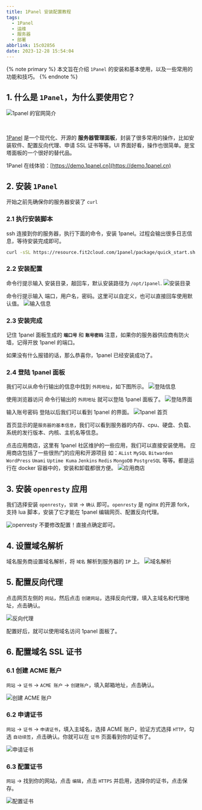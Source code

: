 ```yaml
---
title: 1Panel 安装配置教程
tags:
  - 1Panel
  - 运维
  - 服务器
  - 部署
abbrlink: 15c02856
date: 2023-12-28 15:54:04
---
```


{% note primary %}
本文旨在介绍 `1Panel` 的安装和基本使用，以及一些常用的功能和技巧。
{% endnote %}

## 1. 什么是 `1Panel`，为什么要使用它？


![1panel 的官网简介](https://pic4.zhimg.com/80/v2-d303c292b709c8702e3537ed161009d7_1440w.webp)

<br>

[1Panel](https://github.com/1Panel-dev/1Panel) 是一个现代化、开源的 **服务器管理面板**，封装了很多常用的操作，比如安装软件、配置反向代理、申请 SSL 证书等等。UI 界面好看，操作也很简单。是宝塔面板的一个很好的替代品。

1Panel 在线体验：[https://demo.1panel.cn](https://demo.1panel.cn)

## 2. 安装 `1Panel` 

开始之前先确保你的服务器安装了 `curl`

### 2.1 执行安装脚本

ssh 连接到你的服务器，执行下面的命令，安装 1panel。过程会输出很多日志信息，等待安装完成即可。
```bash
curl -sSL https://resource.fit2cloud.com/1panel/package/quick_start.sh -o quick_start.sh && sudo bash quick_start.sh
```
### 2.2 安装配置
命令行提示输入 安装目录，敲回车，默认安装路径为 `/opt/1panel`.
![安装目录](https://pic4.zhimg.com/80/v2-eb429def76fbfb36e4f687b775943eeb_1440w.webp)

命令行提示输入 端口，用户名，密码。这里可以自定义，也可以直接回车使用默认值。
![输入信息](https://pic2.zhimg.com/80/v2-5b8e8453a01ec99e11d39690bfb4b469_1440w.webp)

### 2.3 安装完成
记住 1panel 面板生成的 **`端口号`** 和 **`账号密码`**
注意，如果你的服务器供应商有防火墙，记得开放 1panel 的端口。

如果没有什么报错的话，那么恭喜你，1panel 已经安装成功了。

### 2.4 登陆 1panel 面板
我们可以从命令行输出的信息中找到 `外网地址`，如下图所示。
![登陆信息](https://pic2.zhimg.com/80/v2-1a55a84f560aac043c1e43623cf08739_1440w.webp)

使用浏览器访问 命令行输出的 `外网地址` 就可以登陆 1panel 面板了。
![登陆界面](https://pic4.zhimg.com/80/v2-8805f288fd97f192d0ac30e389079043_1440w.webp)

输入账号密码 登陆以后我们可以看到 1panel 的界面。
![1panel 首页](https://pic1.zhimg.com/80/v2-b9b93ab5e5ec5c6a7fecade5b617dec4_1440w.webp)

首页显示的是`服务器的基本信息`，我们可以看到服务器的内存、cpu、硬盘、负载、系统的发行版本、内核、主机名等信息。

点击应用商店，这里有 1panel 社区维护的一些应用，我们可以直接安装使用。
应用商店包括了一些很热门的应用和开源项目 如：`AList` `MySQL` `Bitwarden` `WordPress` `Umami` `Uptime Kuma` `Jenkins` `Redis` `MongoDB` `PostgreSQL` 等等。都是运行在 docker 容器中的，安装和卸载都很方便。
![应用商店](https://pic2.zhimg.com/80/v2-23de72dbdaaccb84c8b6e40b83c6a159_1440w.webp)

## 3. 安装 `openresty` 应用

我们选择安装 `openresty`，`安装` -> `确认` 即可。`openresty` 是 nginx 的开源 fork，支持 lua 脚本，安装了它才能在 1panel 编辑网页、配置反向代理。

![openresty](https://pic1.zhimg.com/80/v2-3ec6423285e4bf9ec5c94c948aea4bb8_1440w.webp)
不要修改配置！直接点确定即可。

## 4. 设置域名解析
域名服务商设置域名解析，将 `域名` 解析到服务器的 `IP` 上。
![域名解析](https://pic3.zhimg.com/80/v2-319ce2637512c2c64b7f64136d60b8ca_1440w.webp)

## 5. 配置反向代理
点击网页左侧的 `网站`，然后点击 `创建网站`，选择反向代理，填入主域名和代理地址，点击确认。

![反向代理](https://pic3.zhimg.com/80/v2-fb495404d4641ff7a789dec2c45225c2_1440w.webp)

配置好后，就可以使用域名访问 1panel 面板了。

## 6. 配置域名 SSL 证书

### 6.1 创建 ACME 账户

`网站` -> `证书` -> `ACME 账户` -> `创建账户`，填入邮箱地址，点击确认。

![创建 ACME 账户](https://pic3.zhimg.com/80/v2-0eddfef77e614c09f57ca8e9b32992c6_1440w.webp)

### 6.2 申请证书

`网站` -> `证书` -> `申请证书`，填入主域名，选择 ACME 账户，验证方式选择 `HTTP`，勾选 `自动续签`，点击确认。你就可以在 `证书` 页面看到你的证书了。

![申请证书](https://pic4.zhimg.com/80/v2-a41668e2d037b4d107e2cf7c3912ccd3_1440w.webp)

### 6.3 配置证书

`网站` -> 找到你的网站，点击 `编辑`，点击 `HTTPS` 并启用，选择你的证书，点击保存。

![配置证书](https://pic1.zhimg.com/80/v2-bdcaa006f53c65672ad3358285e13f74_1440w.webp)
